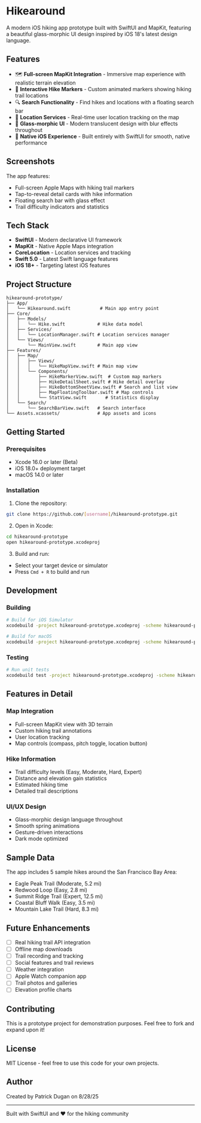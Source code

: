 # Hikearound

A modern iOS hiking app prototype built with SwiftUI and MapKit, featuring a beautiful glass-morphic UI design inspired by iOS 18's latest design language.

## Features

- 🗺️ **Full-screen MapKit Integration** - Immersive map experience with realistic terrain elevation
- 🥾 **Interactive Hike Markers** - Custom animated markers showing hiking trail locations
- 🔍 **Search Functionality** - Find hikes and locations with a floating search bar
- 📍 **Location Services** - Real-time user location tracking on the map
- 🎨 **Glass-morphic UI** - Modern translucent design with blur effects throughout
- 📱 **Native iOS Experience** - Built entirely with SwiftUI for smooth, native performance

## Screenshots

The app features:
- Full-screen Apple Maps with hiking trail markers
- Tap-to-reveal detail cards with hike information
- Floating search bar with glass effect
- Trail difficulty indicators and statistics

## Tech Stack

- **SwiftUI** - Modern declarative UI framework
- **MapKit** - Native Apple Maps integration
- **CoreLocation** - Location services and tracking
- **Swift 5.0** - Latest Swift language features
- **iOS 18+** - Targeting latest iOS features

## Project Structure

```
hikearound-prototype/
├── App/
│   └── Hikearound.swift           # Main app entry point
├── Core/
│   ├── Models/
│   │   └── Hike.swift            # Hike data model
│   ├── Services/
│   │   └── LocationManager.swift # Location services manager
│   └── Views/
│       └── MainView.swift        # Main app view
├── Features/
│   ├── Map/
│   │   ├── Views/
│   │   │   └── HikeMapView.swift # Main map view
│   │   └── Components/
│   │       ├── HikeMarkerView.swift  # Custom map markers
│   │       ├── HikeDetailSheet.swift # Hike detail overlay
│   │       ├── HikeBottomSheetView.swift # Search and list view
│   │       ├── MapFloatingToolbar.swift # Map controls
│   │       └── StatView.swift       # Statistics display
│   └── Search/
│       └── SearchBarView.swift   # Search interface
└── Assets.xcassets/              # App assets and icons
```

## Getting Started

### Prerequisites

- Xcode 16.0 or later (Beta)
- iOS 18.0+ deployment target
- macOS 14.0 or later

### Installation

1. Clone the repository:
```bash
git clone https://github.com/[username]/hikearound-prototype.git
```

2. Open in Xcode:
```bash
cd hikearound-prototype
open hikearound-prototype.xcodeproj
```

3. Build and run:
- Select your target device or simulator
- Press `Cmd + R` to build and run

## Development

### Building

```bash
# Build for iOS Simulator
xcodebuild -project hikearound-prototype.xcodeproj -scheme hikearound-prototype -destination 'platform=iOS Simulator,name=iPhone 16' build

# Build for macOS
xcodebuild -project hikearound-prototype.xcodeproj -scheme hikearound-prototype -destination 'platform=macOS' build
```

### Testing

```bash
# Run unit tests
xcodebuild test -project hikearound-prototype.xcodeproj -scheme hikearound-prototype -destination 'platform=iOS Simulator,name=iPhone 16'
```

## Features in Detail

### Map Integration
- Full-screen MapKit view with 3D terrain
- Custom hiking trail annotations
- User location tracking
- Map controls (compass, pitch toggle, location button)

### Hike Information
- Trail difficulty levels (Easy, Moderate, Hard, Expert)
- Distance and elevation gain statistics
- Estimated hiking time
- Detailed trail descriptions

### UI/UX Design
- Glass-morphic design language throughout
- Smooth spring animations
- Gesture-driven interactions
- Dark mode optimized

## Sample Data

The app includes 5 sample hikes around the San Francisco Bay Area:
- Eagle Peak Trail (Moderate, 5.2 mi)
- Redwood Loop (Easy, 2.8 mi)
- Summit Ridge Trail (Expert, 12.5 mi)
- Coastal Bluff Walk (Easy, 3.5 mi)
- Mountain Lake Trail (Hard, 8.3 mi)

## Future Enhancements

- [ ] Real hiking trail API integration
- [ ] Offline map downloads
- [ ] Trail recording and tracking
- [ ] Social features and trail reviews
- [ ] Weather integration
- [ ] Apple Watch companion app
- [ ] Trail photos and galleries
- [ ] Elevation profile charts

## Contributing

This is a prototype project for demonstration purposes. Feel free to fork and expand upon it!

## License

MIT License - feel free to use this code for your own projects.

## Author

Created by Patrick Dugan on 8/28/25

---

Built with SwiftUI and ❤️ for the hiking community